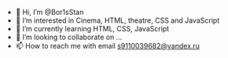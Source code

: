 - 👋 Hi, I’m @Bor1sStan
- 👀 I’m interested in Cinema, HTML, theatre, CSS and JavaScript
- 🌱 I’m currently learning HTML, CSS, JavaScript
- 💞️ I’m looking to collaborate on ...
- 📫 How to reach me with email s9110039682@yandex.ru

<!---
Bor1sStan/Bor1sStan is a ✨ special ✨ repository because its `README.md` (this file) appears on your GitHub profile.
You can click the Preview link to take a look at your changes.
--->
